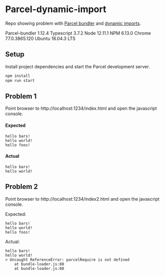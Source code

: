 # Parcel-dynamic-import
Repo showing problem with [Parcel bundler](https://parceljs.org/) and [dynamic imports](https://developer.mozilla.org/en-US/docs/Web/JavaScript/Reference/Statements/import).

Parcel-bundler 1.12.4
Typescript 3.7.2
Node 12.11.1
NPM 6.13.0
Chrome 77.0.3865.120
Ubuntu 18.04.3 LTS

## Setup
Install project dependencies and start the Parcel development server.
```sh
npm install
npm run start
```

## Problem 1 
Point browser to http://localhost:1234/index.html and open the javascript console.

#### Expected
```
hello bars!
hello world!
hello foos!
```
#### Actual
```
hello bars!
hello world!
```

## Problem 2
Point browser to http://localhost:1234/index2.html and open the javascript console.

Expected:
```
hello bars!
hello world!
hello foos!
```
Actual:
```
hello bars!
hello world!
> Uncaught ReferenceError: parcelRequire is not defined
    at bundle-loader.js:80
    at bundle-loader.js:80
```

